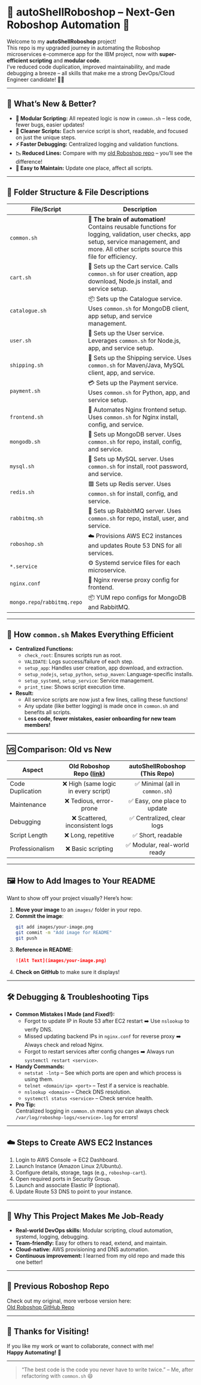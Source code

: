 # 🤖 autoShellRoboshop – Next-Gen Roboshop Automation 🚀

Welcome to my **autoShellRoboshop** project!  
This repo is my upgraded journey in automating the Roboshop microservices e-commerce app for the IBM project, now with **super-efficient scripting** and **modular code**.  
I’ve reduced code duplication, improved maintainability, and made debugging a breeze – all skills that make me a strong DevOps/Cloud Engineer candidate! 💼✨

---

## 🌟 What’s New & Better?

- **🧩 Modular Scripting:** All repeated logic is now in `common.sh` – less code, fewer bugs, easier updates!
- **📝 Cleaner Scripts:** Each service script is short, readable, and focused on just the unique steps.
- **⚡ Faster Debugging:** Centralized logging and validation functions.
- **📉 Reduced Lines:** Compare with my [old Roboshop repo](https://github.com/MAHALAKSHMImahalakshmi/roboshop.git) – you’ll see the difference!
- **🎨 Easy to Maintain:** Update one place, affect all scripts.

---

## 📁 Folder Structure & File Descriptions

| File/Script         | Description                                                                                   |
|---------------------|----------------------------------------------------------------------------------------------|
| `common.sh`         | 🧠 **The brain of automation!** Contains reusable functions for logging, validation, user checks, app setup, service management, and more. All other scripts source this file for efficiency. |
| `cart.sh`           | 🛒 Sets up the Cart service. Calls `common.sh` for user creation, app download, Node.js install, and service setup. |
| `catalogue.sh`      | 📦 Sets up the Catalogue service. Uses `common.sh` for MongoDB client, app setup, and service management. |
| `user.sh`           | 👤 Sets up the User service. Leverages `common.sh` for Node.js, app, and service setup.      |
| `shipping.sh`       | 🚚 Sets up the Shipping service. Uses `common.sh` for Maven/Java, MySQL client, app, and service. |
| `payment.sh`        | 💳 Sets up the Payment service. Uses `common.sh` for Python, app, and service setup.         |
| `frontend.sh`       | 🎨 Automates Nginx frontend setup. Uses `common.sh` for Nginx install, config, and service.  |
| `mongodb.sh`        | 🍃 Sets up MongoDB server. Uses `common.sh` for repo, install, config, and service.          |
| `mysql.sh`          | 🐬 Sets up MySQL server. Uses `common.sh` for install, root password, and service.           |
| `redis.sh`          | 🟥 Sets up Redis server. Uses `common.sh` for install, config, and service.                  |
| `rabbitmq.sh`       | 🐇 Sets up RabbitMQ server. Uses `common.sh` for repo, install, user, and service.           |
| `roboshop.sh`       | ☁️ Provisions AWS EC2 instances and updates Route 53 DNS for all services.                   |
| `*.service`         | ⚙️ Systemd service files for each microservice.                                              |
| `nginx.conf`        | 🔁 Nginx reverse proxy config for frontend.                                                   |
| `mongo.repo`/`rabbitmq.repo` | 📦 YUM repo configs for MongoDB and RabbitMQ.                                       |

---

## 🧠 How `common.sh` Makes Everything Efficient

- **Centralized Functions:**  
  - `check_root`: Ensures scripts run as root.
  - `VALIDATE`: Logs success/failure of each step.
  - `setup_app`: Handles user creation, app download, and extraction.
  - `setup_nodejs`, `setup_python`, `setup_maven`: Language-specific installs.
  - `setup_systemd`, `setup_service`: Service management.
  - `print_time`: Shows script execution time.
- **Result:**  
  - All service scripts are now just a few lines, calling these functions!
  - Any update (like better logging) is made once in `common.sh` and benefits all scripts.
  - **Less code, fewer mistakes, easier onboarding for new team members!**

---

## 🆚 Comparison: Old vs New

| Aspect         | Old Roboshop Repo ([link](https://github.com/your-old-roboshop-link)) | autoShellRoboshop (This Repo) |
|----------------|:---------------------------------------------------------------------:|:-----------------------------:|
| Code Duplication | ❌ High (same logic in every script)                                | ✅ Minimal (all in `common.sh`)|
| Maintenance     | ❌ Tedious, error-prone                                               | ✅ Easy, one place to update   |
| Debugging       | ❌ Scattered, inconsistent logs                                       | ✅ Centralized, clear logs     |
| Script Length   | ❌ Long, repetitive                                                   | ✅ Short, readable             |
| Professionalism | ❌ Basic scripting                                                    | ✅ Modular, real-world ready   |

---

## 🖼️ How to Add Images to Your README

Want to show off your project visually? Here’s how:

1. **Move your image** to an `images/` folder in your repo.
2. **Commit the image**:
   ```bash
   git add images/your-image.png
   git commit -m "Add image for README"
   git push
   ```
3. **Reference in README**:
   ```markdown
   ![Alt Text](images/your-image.png)
   ```
4. **Check on GitHub** to make sure it displays!

---

## 🛠️ Debugging & Troubleshooting Tips

- **Common Mistakes I Made (and Fixed!):**
  - Forgot to update IP in Route 53 after EC2 restart ➡️ Use `nslookup` to verify DNS.
  - Missed updating backend IPs in `nginx.conf` for reverse proxy ➡️ Always check and reload Nginx.
  - Forgot to restart services after config changes ➡️ Always run `systemctl restart <service>`.
- **Handy Commands:**
  - `netstat -lntp` – See which ports are open and which process is using them.
  - `telnet <domain/ip> <port>` – Test if a service is reachable.
  - `nslookup <domain>` – Check DNS resolution.
  - `systemctl status <service>` – Check service health.
- **Pro Tip:**  
  Centralized logging in `common.sh` means you can always check `/var/log/roboshop-logs/<service>.log` for errors!

---

## ☁️ Steps to Create AWS EC2 Instances

1. Login to AWS Console → EC2 Dashboard.
2. Launch Instance (Amazon Linux 2/Ubuntu).
3. Configure details, storage, tags (e.g., `roboshop-cart`).
4. Open required ports in Security Group.
5. Launch and associate Elastic IP (optional).
6. Update Route 53 DNS to point to your instance.

---

## 🎉 Why This Project Makes Me Job-Ready

- **Real-world DevOps skills:** Modular scripting, cloud automation, systemd, logging, debugging.
- **Team-friendly:** Easy for others to read, extend, and maintain.
- **Cloud-native:** AWS provisioning and DNS automation.
- **Continuous improvement:** I learned from my old repo and made this one better!

---

## 🔗 Previous Roboshop Repo

Check out my original, more verbose version here:  
[Old Roboshop GitHub Repo](https://github.com/MAHALAKSHMImahalakshmi/roboshop.git)

---

## 🙌 Thanks for Visiting!

If you like my work or want to collaborate, connect with me!  
**Happy Automating!** 🚀

---

> “The best code is the code you never have to write twice.” – Me, after refactoring with `common.sh` 😄
